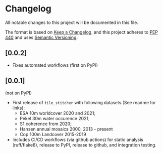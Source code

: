 # Changelog

All notable changes to this project will be documented in this file.

The format is based on [Keep a Changelog](https://keepachangelog.com/en/1.0.0/),
and this project adheres to [PEP 440](https://www.python.org/dev/peps/pep-0440/)
and uses [Semantic Versioning](https://semver.org/spec/v2.0.0.html).

## [0.0.2]
* Fixes automated workflows (first on PyPI)

## [0.0.1]
(not on PyPI)

* First release of `tile_stitcher` with following datasets (See readme for links):
    - ESA 10m worldcover 2020 and 2021; 
    - Pekel 30m water occurence 2021; 
    - S1 coherence from 2020;  
    - Hansen annual mosaics 2000, 2013 - present
    - Cop 100m Landcover 2015-2019
* Includes CI/CD workflows (via github actions) for static analysis (ruff/flake8), release to PyPI, release to github, and integration testing.